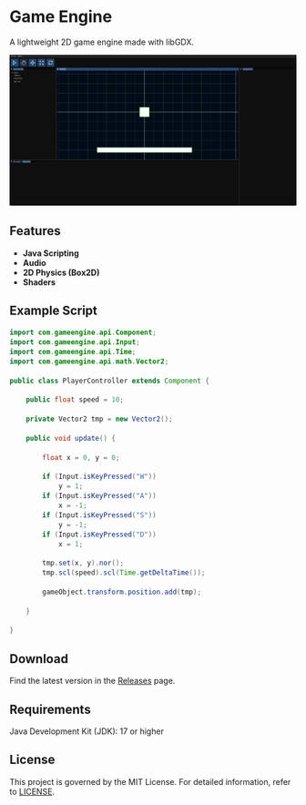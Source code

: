 # Game Engine

A lightweight 2D game engine made with libGDX.

![Editor](Editor.png)

## **Features**

- **Java Scripting**
- **Audio**
- **2D Physics (Box2D)**
- **Shaders**

## **Example Script**

```java
import com.gameengine.api.Component;
import com.gameengine.api.Input;
import com.gameengine.api.Time;
import com.gameengine.api.math.Vector2;

public class PlayerController extends Component {

    public float speed = 10;

    private Vector2 tmp = new Vector2();

    public void update() {

        float x = 0, y = 0;

        if (Input.isKeyPressed("W"))
            y = 1;
        if (Input.isKeyPressed("A"))
            x = -1;
        if (Input.isKeyPressed("S"))
            y = -1;
        if (Input.isKeyPressed("D"))
            x = 1;

        tmp.set(x, y).nor();
        tmp.scl(speed).scl(Time.getDeltaTime());

        gameObject.transform.position.add(tmp);

    }

}
```

## **Download**

Find the latest version in the [Releases](https://github.com/0880880/GameEngine/releases) page.

## Requirements

Java Development Kit (JDK): 17 or higher

## **License**

This project is governed by the MIT License. For detailed information, refer to [LICENSE](https://github.com/0880880/GameEngine/blob/core/LICENSE).
